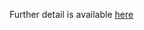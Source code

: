 Further detail is available [here](https://sujanbyanjankar.com.np/react-js-form-user-app-interaction/)
